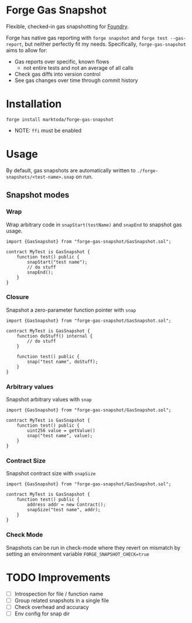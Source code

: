 # Forge Gas Snapshot

Flexible, checked-in gas snapshotting for [Foundry](https://github.com/foundry-rs).

Forge has native gas reporting with `forge snapshot` and `forge test --gas-report`, but neither perfectly fit my needs. Specifically, `forge-gas-snapshot` aims to allow for:
- Gas reports over specific, known flows
    - not entire tests and not an average of all calls
- Check gas diffs into version control
- See gas changes over time through commit history

# Installation
```solidity
forge install marktoda/forge-gas-snapshot
```

- NOTE: `ffi` must be enabled

# Usage

By default, gas snapshots are automatically written to `./forge-snapshots/<test-name>.snap` on run.

## Snapshot modes

### Wrap
Wrap arbitrary code in `snapStart(testName)` and `snapEnd` to snapshot gas usage.

```solidity
import {GasSnapshot} from "forge-gas-snapshot/GasSnapshot.sol";

contract MyTest is GasSnapshot {
    function test() public {
        snapStart("test name");
        // do stuff
        snapEnd();
    }
}
```

### Closure
Snapshot a zero-parameter function pointer with `snap`

```solidity
import {GasSnapshot} from "forge-gas-snapshot/GasSnapshot.sol";

contract MyTest is GasSnapshot {
    function doStuff() internal {
        // do stuff
    }

    function test() public {
        snap("test name", doStuff);
    }
}
```

### Arbitrary values
Snapshot arbitrary values with `snap`

```solidity
import {GasSnapshot} from "forge-gas-snapshot/GasSnapshot.sol";

contract MyTest is GasSnapshot {
    function test() public {
        uint256 value = getValue()
        snap("test name", value);
    }
}
```

### Contract Size
Snapshot contract size with `snapSize`

```solidity
import {GasSnapshot} from "forge-gas-snapshot/GasSnapshot.sol";

contract MyTest is GasSnapshot {
    function test() public {
        address addr = new Contract();
        snapSize("test name", addr);
    }
}
```

### Check Mode
Snapshots can be run in check-mode where they revert on mismatch by setting an environment variable `FORGE_SNAPSHOT_CHECK=true`


# TODO Improvements

- [ ] Introspection for file / function name
- [ ] Group related snapshots in a single file
- [ ] Check overhead and accuracy
- [ ] Env config for snap dir
